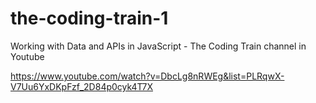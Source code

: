 # the-coding-train-1
Working with Data and APIs in JavaScript - The Coding Train channel in Youtube

https://www.youtube.com/watch?v=DbcLg8nRWEg&list=PLRqwX-V7Uu6YxDKpFzf_2D84p0cyk4T7X
